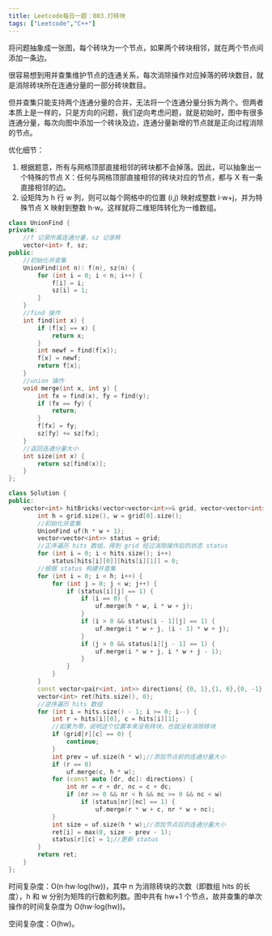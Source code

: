 ```yaml
---
title: Leetcode每日一题：803.打砖块
tags: ["Leetcode","C++"]
---
```


将问题抽象成一张图，每个砖块为一个节点，如果两个砖块相邻，就在两个节点间添加一条边。

很容易想到用并查集维护节点的连通关系，每次消除操作对应掉落的砖块数目，就是消除砖块所在连通分量的一部分砖块数目。

但并查集只能支持两个连通分量的合并，无法将一个连通分量分拆为两个。但两者本质上是一样的，只是方向的问题，我们逆向考虑问题，就是初始时，图中有很多连通分量，每次向图中添加一个砖块及边，连通分量新增的节点就是正向过程消除的节点。

优化细节：

1. 根据题意，所有与网格顶部直接相邻的砖块都不会掉落。因此，可以抽象出一个特殊的节点 X：任何与网格顶部直接相邻的砖块对应的节点，都与 X 有一条直接相邻的边。
2. 设矩阵为 h 行 w 列，则可以每个网格中的位置 (i,j) 映射成整数 i⋅w+j，并为特殊节点 X 映射到整数 h⋅w。这样就将二维矩阵转化为一维数组。


~~~c++
class UnionFind {
private:
    //f 记录所属连通分量，sz 记录秩
    vector<int> f, sz;
public:
    //初始化并查集
    UnionFind(int n): f(n), sz(n) {
        for (int i = 0; i < n; i++) {
            f[i] = i;
            sz[i] = 1;
        }
    }
	//find 操作
    int find(int x) {
        if (f[x] == x) {
            return x;
        }
        int newf = find(f[x]);
        f[x] = newf;
        return f[x];
    }
	//union 操作
    void merge(int x, int y) {
        int fx = find(x), fy = find(y);
        if (fx == fy) {
            return;
        }
        f[fx] = fy;
        sz[fy] += sz[fx];
    }
    //返回连通分量大小
    int size(int x) {
        return sz[find(x)];
    }
};

class Solution {
public:
    vector<int> hitBricks(vector<vector<int>>& grid, vector<vector<int>>& hits) {
        int h = grid.size(), w = grid[0].size();
        //初始化并查集
        UnionFind uf(h * w + 1);
        vector<vector<int>> status = grid;
        //正序遍历 hits 数组，得到 grid 经过消除操作后的状态 status
        for (int i = 0; i < hits.size(); i++)
            status[hits[i][0]][hits[i][1]] = 0;
        //根据 status 构建并查集
        for (int i = 0; i < h; i++) {
            for (int j = 0; j < w; j++) {
                if (status[i][j] == 1) {
                    if (i == 0) {
                        uf.merge(h * w, i * w + j);
                    }
                    if (i > 0 && status[i - 1][j] == 1) {
                        uf.merge(i * w + j, (i - 1) * w + j);
                    }
                    if (j > 0 && status[i][j - 1] == 1) {
                        uf.merge(i * w + j, i * w + j - 1);
                    }
                }
            }
        }
        const vector<pair<int, int>> directions{ {0, 1},{1, 0},{0, -1},{-1, 0} };
        vector<int> ret(hits.size(), 0);
        //逆序遍历 hits 数组
        for (int i = hits.size() - 1; i >= 0; i--) {
            int r = hits[i][0], c = hits[i][1];
            //如果为零，说明这个位置本来没有砖块，也就没有消除砖块
            if (grid[r][c] == 0) {
                continue;
            }
            int prev = uf.size(h * w);//添加节点前的连通分量大小
            if (r == 0)
                uf.merge(c, h * w);
            for (const auto [dr, dc]: directions) {
                int nr = r + dr, nc = c + dc;
                if (nr >= 0 && nr < h && nc >= 0 && nc < w)
                    if (status[nr][nc] == 1) {
                        uf.merge(r * w + c, nr * w + nc);
            }
            int size = uf.size(h * w);//添加节点后的连通分量大小
            ret[i] = max(0, size - prev - 1);
            status[r][c] = 1;//更新 status
        }
        return ret;
    }
};
~~~

时间复杂度：O(n⋅hw⋅log(hw))，其中 n 为消除砖块的次数（即数组 hits 的长度），h 和 w 分别为矩阵的行数和列数。图中共有 hw+1 个节点，故并查集的单次操作的时间复杂度为 O(hw⋅log(hw))。

空间复杂度：O(hw)。
